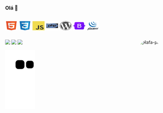 ### Olá 👋

<div style="display: inline_block"><br>
  <img align="center" alt="Nathan-HTML" height="30" width="40" src="https://github.com/nathangrazo/nathangrazo/blob/main/icons/html5-original.svg">
  <img align="center" alt="Nathan-CSS" height="30" width="40" src="https://github.com/nathangrazo/nathangrazo/blob/main/icons/css3-original.svg">
  <img align="center" alt="Nathan-Js" height="30" width="40" src="https://github.com/nathangrazo/nathangrazo/blob/main/icons/javascript-original.svg">
  <img align="center" alt="Nathan-PHP" height="30" width="40" src="https://github.com/nathangrazo/nathangrazo/blob/main/icons/php-original.svg">
  <img align="center" alt="Nathan-WP" height="30" width="40" src="https://github.com/nathangrazo/nathangrazo/blob/main/icons/wordpress-plain.svg">
  <img align="center" alt="Nathan-Bootstrap" height="30" width="40" src="https://github.com/nathangrazo/nathangrazo/blob/main/icons/bootstrap-original.svg">
  <img align="center" alt="Nathan-Jquery" height="30" width="40" src="https://github.com/nathangrazo/nathangrazo/blob/main/icons/jquery-original-wordmark.svg">

##

  <img align="right" alt="Rafa-pic" height="150" style="border-radius:50px;" src="https://media.discordapp.net/attachments/639956127056134178/890373478988013628/Publicacoes_Instagram_1_1.png?width=676&height=676">
</div>
  
  ##
 
<div> 
 <a href="https://discord.gg/wagxzStdcR" target="_blank"><img src="https://img.shields.io/badge/Discord-7289DA?style=for-the-badge&logo=discord&logoColor=white" target="_blank"></a> 
  <a href = "mailto:nathangrazo@gmail.com"><img src="https://img.shields.io/badge/-Gmail-%23333?style=for-the-badge&logo=gmail&logoColor=white" target="_blank"></a>
  <a href="https://www.linkedin.com/in/nathan-grazo-065586239/" target="_blank"><img src="https://img.shields.io/badge/-LinkedIn-%230077B5?style=for-the-badge&logo=linkedin&logoColor=white" target="_blank"></a> 
 
  ![Snake animation](https://github.com/rafaballerini/rafaballerini/blob/output/github-contribution-grid-snake.svg)
 
</div>
